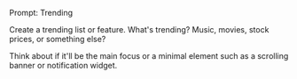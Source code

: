 Prompt: Trending

Create a trending list or feature. What's trending? Music, movies, stock prices, or something else?

Think about if it'll be the main focus or a minimal element such as a scrolling banner or notification widget.
